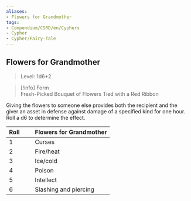 ```yaml
---
aliases:
- Flowers for Grandmother
tags:
- Compendium/CSRD/en/Cyphers
- Cypher
- Cypher/Fairy-Tale
---
```


  
## Flowers for Grandmother  
>Level: 1d6+2  
  
>[!info] Form  
>Fresh-Picked Bouquet of Flowers Tied with a Red Ribbon
  
Giving the flowers to someone else provides both the recipient and the giver an asset in defense against damage of a specified kind for one hour. Roll a d6 to determine the effect.  

|  Roll &nbsp; &nbsp; &nbsp; | Flowers for Grandmother  |  
| ------------- | :----------- |  
| 1 | Curses |  
| 2 | Fire/heat |  
| 3 | Ice/cold |  
| 4 | Poison |  
| 5 | Intellect |  
| 6 | Slashing and piercing |